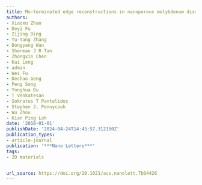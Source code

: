 ```yaml
---
title: Mo-terminated edge reconstructions in nanoporous molybdenum disulfide film
authors:
- Xiaoxu Zhao
- Deyi Fu
- Zijing Ding
- Yu-Yang Zhang
- Dongyang Wan
- Sherman J R Tan
- Zhongxin Chen
- Kai Leng
- admin
- Wei Fu
- Dechao Geng
- Peng Song
- Yonghua Du
- T Venkatesan
- Sokrates T Pantelides
- Stephen J. Pennycook
- Wu Zhou
- Kian Ping Loh
date: '2018-01-01'
publishDate: '2024-04-24T14:45:57.312150Z'
publication_types:
- article-journal
publication: '***Nano Letters***'
tags:
- 2D materials


url_source: https://doi.org/10.1021/acs.nanolett.7b04426
---
```

